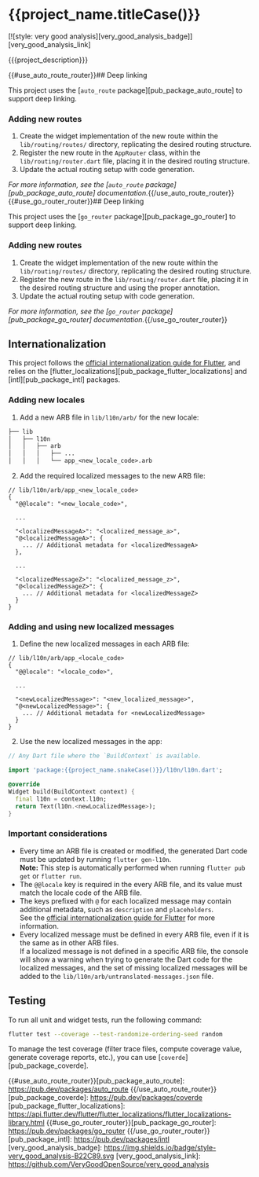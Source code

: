 # {{project_name.titleCase()}}

[![style: very good analysis][very_good_analysis_badge]][very_good_analysis_link]

{{{project_description}}}

{{#use_auto_route_router}}## Deep linking

This project uses the [`auto_route` package][pub_package_auto_route] to support deep linking.

### Adding new routes

1. Create the widget implementation of the new route within the `lib/routing/routes/` directory, replicating the desired routing structure.
2. Register the new route in the `AppRouter` class, within the `lib/routing/router.dart` file, placing it in the desired routing structure.
3. Update the actual routing setup with code generation.

_For more information, see the [`auto_route` package][pub_package_auto_route] documentation._{{/use_auto_route_router}}{{#use_go_router_router}}## Deep linking

This project uses the [`go_router` package][pub_package_go_router] to support deep linking.

### Adding new routes

1. Create the widget implementation of the new route within the `lib/routing/routes/` directory, replicating the desired routing structure.
2. Register the new route in the `lib/routing/router.dart` file, placing it in the desired routing structure and using the proper annotation.
3. Update the actual routing setup with code generation.

_For more information, see the [`go_router` package][pub_package_go_router] documentation._{{/use_go_router_router}}

## Internationalization

This project follows the [official internationalization guide for Flutter][flutter_docs_internationalization_link], and relies on the [flutter_localizations][pub_package_flutter_localizations] and [intl][pub_package_intl] packages.

### Adding new locales

1. Add a new ARB file in `lib/l10n/arb/` for the new locale:

```txt
├── lib
│   ├── l10n
│   │   ├── arb
│   │   │   ├── ...
│   │   │   └── app_<new_locale_code>.arb
```

2. Add the required localized messages to the new ARB file:

```jsonc
// lib/l10n/arb/app_<new_locale_code>
{
  "@@locale": "<new_locale_code>",

  ...

  "<localizedMessageA>": "<localized_message_a>",
  "@<localizedMessageA>": {
    ... // Additional metadata for <localizedMessageA>
  },

  ...

  "<localizedMessageZ>": "<localized_message_z>",
  "@<localizedMessageZ>": {
    ... // Additional metadata for <localizedMessageZ>
  }
}
```

### Adding and using new localized messages

1. Define the new localized messages in each ARB file:

```jsonc
// lib/l10n/arb/app_<locale_code>
{
  "@@locale": "<locale_code>",

  ...

  "<newLocalizedMessage>": "<new_localized_message>",
  "@<newLocalizedMessage>": {
    ... // Additional metadata for <newLocalizedMessage>
  }
}
```

2. Use the new localized messages in the app:

```dart
// Any Dart file where the `BuildContext` is available.

import 'package:{{project_name.snakeCase()}}/l10n/l10n.dart';

@override
Widget build(BuildContext context) {
  final l10n = context.l10n;
  return Text(l10n.<newLocalizedMessage>);
}
```

### Important considerations

- Every time an ARB file is created or modified, the generated Dart code must be updated by running `flutter gen-l10n`.\
  **Note:** This step is automatically performed when running `flutter pub get` or `flutter run`.
- The `@@locale` key is required in the every ARB file, and its value must match the locale code of the ARB file.
- The keys prefixed with `@` for each localized message may contain additional metadata, such as `description` and `placeholders`.\
  See the [official internationalization guide for Flutter][flutter_docs_internationalization_link] for more information.
- Every localized message must be defined in every ARB file, even if it is the same as in other ARB files.\
  If a localized message is not defined in a specific ARB file, the console will show a warning when trying to generate the Dart code for the localized messages, and the set of missing localized messages will be added to the `lib/l10n/arb/untranslated-messages.json` file.

## Testing

To run all unit and widget tests, run the following command:

```sh
flutter test --coverage --test-randomize-ordering-seed random
```

To manage the test coverage (filter trace files, compute coverage value, generate coverage reports, etc.), you can use [`coverde`][pub_package_coverde].

<!-- LINKS -->

[flutter_docs_internationalization_link]: https://docs.flutter.dev/ui/accessibility-and-localization/internationalization
{{#use_auto_route_router}}[pub_package_auto_route]: https://pub.dev/packages/auto_route
{{/use_auto_route_router}}[pub_package_coverde]: https://pub.dev/packages/coverde
[pub_package_flutter_localizations]: https://api.flutter.dev/flutter/flutter_localizations/flutter_localizations-library.html
{{#use_go_router_router}}[pub_package_go_router]: https://pub.dev/packages/go_router
{{/use_go_router_router}}[pub_package_intl]: https://pub.dev/packages/intl
[very_good_analysis_badge]: https://img.shields.io/badge/style-very_good_analysis-B22C89.svg
[very_good_analysis_link]: https://github.com/VeryGoodOpenSource/very_good_analysis
